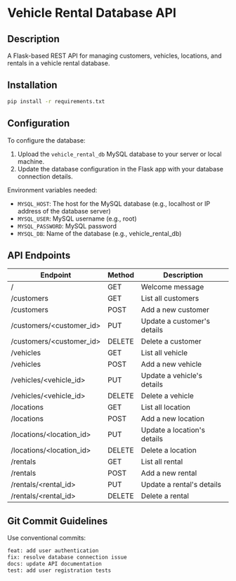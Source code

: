 # Vehicle Rental Database API

## Description
A Flask-based REST API for managing customers, vehicles, locations, and rentals in a vehicle rental database.

## Installation
```bash
pip install -r requirements.txt
```

## Configuration
To configure the database:
1. Upload the ```vehicle_rental_db``` MySQL database to your server or local machine.
2. Update the database configuration in the Flask app with your database connection details.

Environment variables needed:
- ```MYSQL_HOST```: The host for the MySQL database (e.g., localhost or IP address of the database server)
- ```MYSQL_USER```: MySQL username (e.g., root)
- ```MYSQL_PASSWORD```: MySQL password
- ```MYSQL_DB```: Name of the database (e.g., vehicle_rental_db)

## API Endpoints
| Endpoint | Method | Description |
|----------|--------|-------------|
| /	| GET	| Welcome message |
| /customers	| GET	| List all customers |
| /customers	| POST	| Add a new customer |
| /customers/<customer_id>	| PUT	| Update a customer's details |
| /customers/<customer_id>	| DELETE	| Delete a customer |
| /vehicles	| GET	| List all vehicle |
| /vehicles	| POST	| Add a new vehicle |
| /vehicles/<vehicle_id>	| PUT	| Update a vehicle's details |
| /vehicles/<vehicle_id>	| DELETE	| Delete a vehicle |
| /locations	| GET	| List all location |
| /locations	| POST	| Add a new location |
| /locations/<location_id>	| PUT	| Update a location's details |
| /locations/<location_id>	| DELETE	| Delete a location |
| /rentals	| GET	| List all rental |
| /rentals	| POST	| Add a new rental |
| /rentals/<rental_id>	| PUT	| Update a rental's details |
| /rentals/<rental_id>	| DELETE	| Delete a rental |

## Git Commit Guidelines
Use conventional commits:
```bash
feat: add user authentication
fix: resolve database connection issue
docs: update API documentation
test: add user registration tests
```
